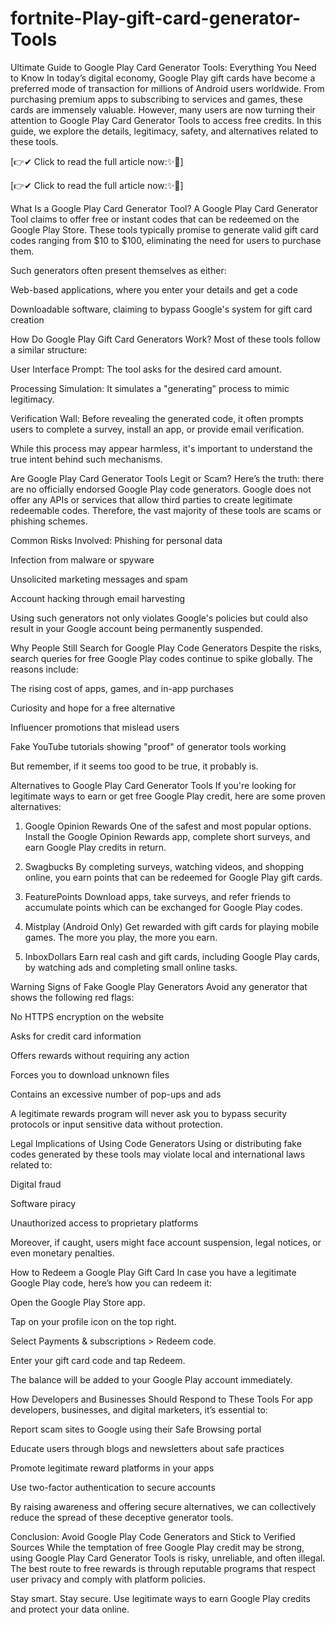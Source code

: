 # fortnite-Play-gift-card-generator-Tools


Ultimate Guide to Google Play Card Generator Tools: Everything You Need to Know
In today’s digital economy, Google Play gift cards have become a preferred mode of transaction for millions of Android users worldwide. From purchasing premium apps to subscribing to services and games, these cards are immensely valuable. However, many users are now turning their attention to Google Play Card Generator Tools to access free credits. In this guide, we explore the details, legitimacy, safety, and alternatives related to these tools.

[👉✔ Click to read the full article now:✨🎁]

[👉✔ Click to read the full article now:✨🎁]

What Is a Google Play Card Generator Tool?
A Google Play Card Generator Tool claims to offer free or instant codes that can be redeemed on the Google Play Store. These tools typically promise to generate valid gift card codes ranging from $10 to $100, eliminating the need for users to purchase them.

Such generators often present themselves as either:

Web-based applications, where you enter your details and get a code

Downloadable software, claiming to bypass Google's system for gift card creation

How Do Google Play Gift Card Generators Work?
Most of these tools follow a similar structure:

User Interface Prompt: The tool asks for the desired card amount.

Processing Simulation: It simulates a "generating" process to mimic legitimacy.

Verification Wall: Before revealing the generated code, it often prompts users to complete a survey, install an app, or provide email verification.

While this process may appear harmless, it's important to understand the true intent behind such mechanisms.

Are Google Play Card Generator Tools Legit or Scam?
Here’s the truth: there are no officially endorsed Google Play code generators. Google does not offer any APIs or services that allow third parties to create legitimate redeemable codes. Therefore, the vast majority of these tools are scams or phishing schemes.

Common Risks Involved:
Phishing for personal data

Infection from malware or spyware

Unsolicited marketing messages and spam

Account hacking through email harvesting

Using such generators not only violates Google's policies but could also result in your Google account being permanently suspended.

Why People Still Search for Google Play Code Generators
Despite the risks, search queries for free Google Play codes continue to spike globally. The reasons include:

The rising cost of apps, games, and in-app purchases

Curiosity and hope for a free alternative

Influencer promotions that mislead users

Fake YouTube tutorials showing "proof" of generator tools working

But remember, if it seems too good to be true, it probably is.

Alternatives to Google Play Card Generator Tools
If you're looking for legitimate ways to earn or get free Google Play credit, here are some proven alternatives:

1. Google Opinion Rewards
One of the safest and most popular options. Install the Google Opinion Rewards app, complete short surveys, and earn Google Play credits in return.

2. Swagbucks
By completing surveys, watching videos, and shopping online, you earn points that can be redeemed for Google Play gift cards.

3. FeaturePoints
Download apps, take surveys, and refer friends to accumulate points which can be exchanged for Google Play codes.

4. Mistplay (Android Only)
Get rewarded with gift cards for playing mobile games. The more you play, the more you earn.

5. InboxDollars
Earn real cash and gift cards, including Google Play cards, by watching ads and completing small online tasks.

Warning Signs of Fake Google Play Generators
Avoid any generator that shows the following red flags:

No HTTPS encryption on the website

Asks for credit card information

Offers rewards without requiring any action

Forces you to download unknown files

Contains an excessive number of pop-ups and ads

A legitimate rewards program will never ask you to bypass security protocols or input sensitive data without protection.

Legal Implications of Using Code Generators
Using or distributing fake codes generated by these tools may violate local and international laws related to:

Digital fraud

Software piracy

Unauthorized access to proprietary platforms

Moreover, if caught, users might face account suspension, legal notices, or even monetary penalties.

How to Redeem a Google Play Gift Card
In case you have a legitimate Google Play code, here’s how you can redeem it:

Open the Google Play Store app.

Tap on your profile icon on the top right.

Select Payments & subscriptions > Redeem code.

Enter your gift card code and tap Redeem.

The balance will be added to your Google Play account immediately.

How Developers and Businesses Should Respond to These Tools
For app developers, businesses, and digital marketers, it’s essential to:

Report scam sites to Google using their Safe Browsing portal

Educate users through blogs and newsletters about safe practices

Promote legitimate reward platforms in your apps

Use two-factor authentication to secure accounts

By raising awareness and offering secure alternatives, we can collectively reduce the spread of these deceptive generator tools.

Conclusion: Avoid Google Play Code Generators and Stick to Verified Sources
While the temptation of free Google Play credit may be strong, using Google Play Card Generator Tools is risky, unreliable, and often illegal. The best route to free rewards is through reputable programs that respect user privacy and comply with platform policies.

Stay smart. Stay secure. Use legitimate ways to earn Google Play credits and protect your data online.
